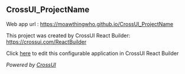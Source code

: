 ## CrossUI_ProjectName
Web app url : https://moawthingwho.github.io/CrossUI_ProjectName

This project was created by CrossUI React Builder: https://crossui.com/ReactBuilder

Click [here](https://crossui.com/ReactBuilder/#!from=github&owner=moawthingwho&repo=CrossUI_ProjectName) to edit this configurable application in CrossUI React Builder

<i>Powered by [CrossUI](https://crossui.com)</i>
